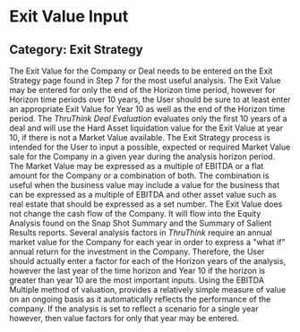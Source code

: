 # Exit Value Input
## Category: Exit Strategy
The Exit Value for the Company or Deal needs to be entered on the Exit Strategy page found in Step 7 for the most useful analysis.
The Exit Value may be entered for only the end of the Horizon time period, however for Horizon time periods over 10 years, the User should be sure to at least enter an appropriate Exit Value for Year 10 as well as the end of the Horizon time period. The *ThruThink Deal Evaluation* evaluates only the first 10 years of a deal and will use the Hard Asset liquidation value for the Exit Value at year 10, if there is not a Market Value available.
The Exit Strategy process is intended for the User to input a possible, expected or required Market Value sale for the Company in a given year during the analysis horizon period. The Market Value may be expressed as a multiple of EBITDA or a flat amount for the Company or a combination of both. The combination is useful when the business value may include a value for the business that can be expressed as a multiple of EBITDA and other asset value such as real estate that should be expressed as a set number.
The Exit Value does not change the cash flow of the Company. It will flow into the Equity Analysis found on the Snap Shot Summary and the Summary of Salient Results reports.
Several analysis factors in *ThruThink* require an annual market value for the Company for each year in order to express a "what if" annual return for the investment in the Company. Therefore, the User should actually enter a factor for each of the Horizon years of the analysis, however the last year of the time horizon and Year 10 if the horizon is greater than year 10 are the most important inputs. Using the EBITDA Multiple method of valuation, provides a relatively simple measure of value on an ongoing basis as it automatically reflects the performance of the company. If the analysis is set to reflect a scenario for a single year however, then value factors for only that year may be entered.
